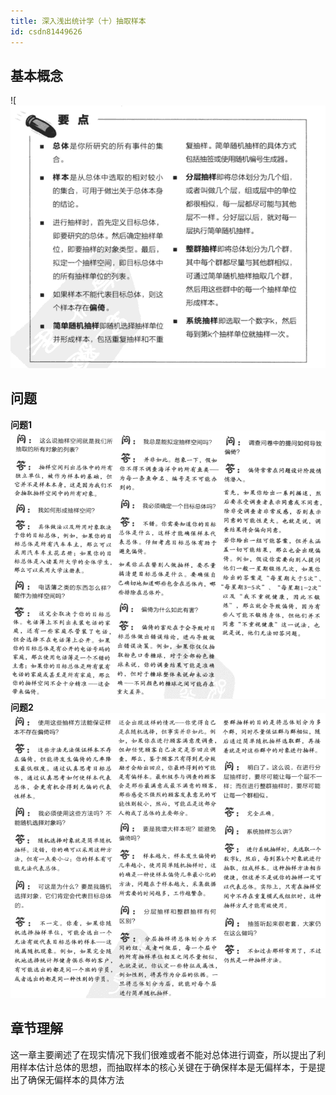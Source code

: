 ```yaml
---
title: 深入浅出统计学（十）抽取样本
id: csdn81449626
---
```


## 基本概念

![![image.png](../img/729890343e0eebbbe0aee62ea017ba8b.png)

## 问题

**问题1**
![image.png](../img/77f5965db2b8ef4d20ccac6372344c2e.png)
**问题2**
![image.png](../img/1467bde6be16a95854350783ea3d143e.png)

## 章节理解

这一章主要阐述了在现实情况下我们很难或者不能对总体进行调查，所以提出了利用样本估计总体的思想，而抽取样本的核心关键在于确保样本是无偏样本，于是提出了确保无偏样本的具体方法